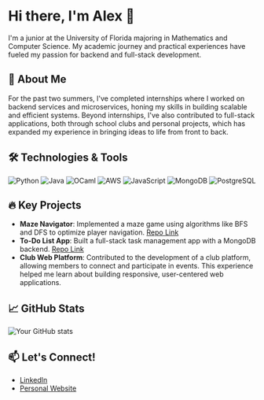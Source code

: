 # Hi there, I'm Alex 👋

I'm a junior at the University of Florida majoring in Mathematics and Computer Science. My academic journey and practical experiences have fueled my passion for backend and full-stack development.

## 🌟 About Me
For the past two summers, I've completed internships where I worked on backend services and microservices, honing my skills in building scalable and efficient systems. Beyond internships, I've also contributed to full-stack applications, both through school clubs and personal projects, which has expanded my experience in bringing ideas to life from front to back.

## 🛠️ Technologies & Tools
![Python](https://img.shields.io/badge/-Python-blue?logo=python&logoColor=white)
![Java](https://img.shields.io/badge/-Java-red?logo=java&logoColor=white)
![OCaml](https://img.shields.io/badge/-OCaml-orange?logo=ocaml&logoColor=white)
![AWS](https://img.shields.io/badge/-AWS-FF9900?logo=amazon-aws&logoColor=white)
![JavaScript](https://img.shields.io/badge/-JavaScript-yellow?logo=javascript&logoColor=black)
![MongoDB](https://img.shields.io/badge/-MongoDB-green?logo=mongodb&logoColor=white)
![PostgreSQL](https://img.shields.io/badge/-PostgreSQL-blue?logo=postgresql&logoColor=white)

## 🔥 Key Projects
- **Maze Navigator**: Implemented a maze game using algorithms like BFS and DFS to optimize player navigation. [Repo Link](https://github.com/ar2436/MazeNavigator)
- **To-Do List App**: Built a full-stack task management app with a MongoDB backend. [Repo Link](https://github.com/ar2436/TodoApp)
- **Club Web Platform**: Contributed to the development of a club platform, allowing members to connect and participate in events. This experience helped me learn about building responsive, user-centered web applications.

## 📈 GitHub Stats
![Your GitHub stats](https://github-readme-stats.vercel.app/api?username=alexruah&show_icons=true&theme=dark)

## 📫 Let's Connect!
- [LinkedIn](https://linkedin.com/in/yourprofile)
- [Personal Website](https://yourwebsite.com)
